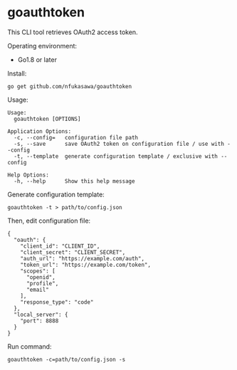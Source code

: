 # goauthtoken

This CLI tool retrieves OAuth2 access token.

Operating environment:

* Go1.8 or later

Install:
```
go get github.com/nfukasawa/goauthtoken
```

Usage:
```
Usage:
  goauthtoken [OPTIONS]

Application Options:
  -c, --config=   configuration file path
  -s, --save      save OAuth2 token on configuration file / use with --config
  -t, --template  generate configuration template / exclusive with --config

Help Options:
  -h, --help      Show this help message
```

Generate configuration template:
```
goauthtoken -t > path/to/config.json
```

Then, edit configuration file:
```
{
  "oauth": {
    "client_id": "CLIENT_ID",
    "client_secret": "CLIENT_SECRET",
    "auth_url": "https://example.com/auth",
    "token_url": "https://example.com/token",
    "scopes": [
      "openid",
      "profile",
      "email"
    ],
    "response_type": "code"
  },
  "local_server": {
    "port": 8888
  }
}
```

Run command:
```
goauthtoken -c=path/to/config.json -s
```

